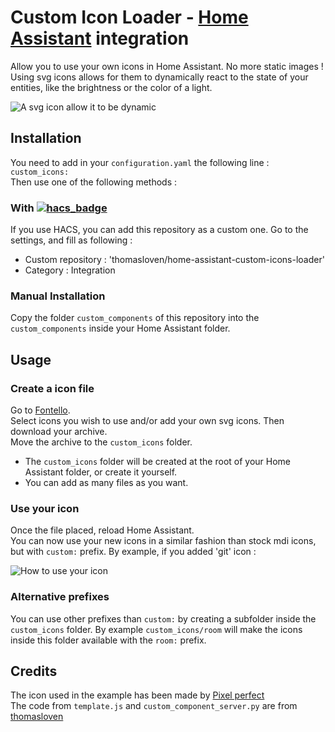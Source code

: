 # Custom Icon Loader - [Home Assistant](https://www.home-assistant.io/) integration

Allow you to use your own icons in Home Assistant. No more static images ! Using svg icons allows for them to dynamically react to the state of your entities, like the brightness or the color of a light.

![A svg icon allow it to be dynamic](https://raw.githubusercontent.com/thomasloven/home-assistant-custom-icons-loader/master/img/with-without.png)

## Installation
You need to add in your `configuration.yaml` the following line :  
`custom_icons:`  
Then use one of the following methods :

### With [![hacs_badge](https://img.shields.io/badge/HACS-Custom-orange.svg?style=for-the-badge)](https://github.com/custom-components/hacs)
If you use HACS, you can add this repository as a custom one. Go to the settings, and fill as following :
- Custom repository : 'thomasloven/home-assistant-custom-icons-loader'
- Category : Integration


### Manual Installation

Copy the folder `custom_components` of this repository into the `custom_components` inside your Home Assistant folder.

## Usage

### Create a icon file
Go to [Fontello](http://fontello.com/).  
Select icons you wish to use and/or add your own svg icons. Then download your archive.  
Move the archive to the `custom_icons` folder.

- The `custom_icons` folder will be created at the root of your Home Assistant folder, or create it yourself.  
- You can add as many files as you want.

### Use your icon
Once the file placed, reload Home Assistant.  
You can now use your new icons in a similar fashion than stock mdi icons, but with `custom:` prefix. By example, if you added 'git' icon :  
  
![How to use your icon](https://raw.githubusercontent.com/thomasloven/home-assistant-custom-icons-loader/master/img/use-icon-in-lovelave.png)

### Alternative prefixes
You can use other prefixes than `custom:` by creating a subfolder inside the `custom_icons` folder. By example `custom_icons/room` will make the icons inside this folder available with the `room:` prefix.

## Credits
The icon used in the example has been made by [Pixel perfect](https://www.flaticon.com)  
The code from `template.js` and `custom_component_server.py` are from [thomasloven](https://github.com/thomasloven/hass-fontawesome)
